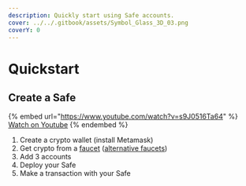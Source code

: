 ```yaml
---
description: Quickly start using Safe accounts.
cover: ../../.gitbook/assets/Symbol_Glass_3D_03.png
coverY: 0
---
```


# Quickstart

## Create a Safe

{% embed url="https://www.youtube.com/watch?v=s9J0516Ta64" %}
[Watch on Youtube](https://www.youtube.com/watch?v=s9J0516Ta64)
{% endembed %}

1. Create a crypto wallet (install Metamask)
2. Get crypto from a [faucet](https://github.com/arddluma/awesome-list-testnet-faucets) ([alternative faucets](https://github.com/arddluma/awesome-list-testnet-faucets))
3. Add 3 accounts
4. Deploy your Safe
5. Make a transaction with your Safe







